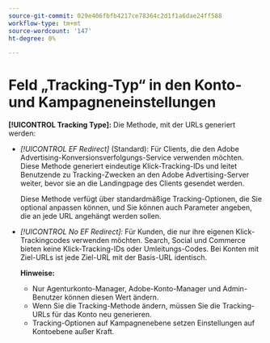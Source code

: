 ```yaml
---
source-git-commit: 029e406fbfb4217ce78364c2d1f1a6dae24ff588
workflow-type: tm+mt
source-wordcount: '147'
ht-degree: 0%

---
```

# Feld „Tracking-Typ“ in den Konto- und Kampagneneinstellungen

**[!UICONTROL Tracking Type]:** Die Methode, mit der URLs generiert werden:

* *[!UICONTROL EF Redirect]* (Standard): Für Clients, die den Adobe Advertising-Konversionsverfolgungs-Service verwenden möchten. Diese Methode generiert eindeutige Klick-Tracking-IDs und leitet Benutzende zu Tracking-Zwecken an den Adobe Advertising-Server weiter, bevor sie an die Landingpage des Clients gesendet werden.

  Diese Methode verfügt über standardmäßige Tracking-Optionen, die Sie optional anpassen können, und Sie können auch Parameter angeben, die an jede URL angehängt werden sollen.

* *[!UICONTROL No EF Redirect]:* Für Kunden, die nur ihre eigenen Klick-Trackingcodes verwenden möchten. Search, Social und Commerce bieten keine Klick-Tracking-IDs oder Umleitungs-Codes. Bei Konten mit Ziel-URLs ist jede Ziel-URL mit der Basis-URL identisch.

  **Hinweise:**

   * Nur Agenturkonto-Manager, Adobe-Konto-Manager und Admin-Benutzer können diesen Wert ändern.
   * Wenn Sie die Tracking-Methode ändern, müssen Sie die Tracking-URLs für das Konto neu generieren.
   * Tracking-Optionen auf Kampagnenebene setzen Einstellungen auf Kontoebene außer Kraft.
